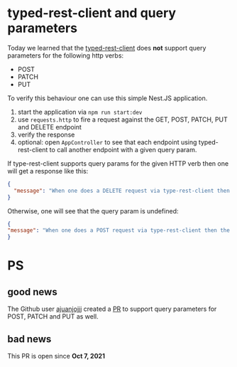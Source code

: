 # typed-rest-client and query parameters

Today we learned that the [typed-rest-client](https://github.com/microsoft/typed-rest-client) does **not** support query parameters for the following http verbs:

* POST
* PATCH
* PUT

To verify this behaviour one can use this simple Nest.JS application.

1. start the application via `npm run start:dev`
2. use `requests.http` to fire a request against the GET, POST, PATCH, PUT and DELETE endpoint
3. verify the response
4. optional: open `AppController` to see that each endpoint using typed-rest-client to call another endpoint with a given query param.

If type-rest-client supports query params for the given HTTP verb then one will get a response like this:

```JSON
{
  "message": "When one does a DELETE request via type-rest-client then the query param is: myNiceQueryParam"
}
```

Otherwise, one will see that the query param is undefined:

```JSON
{
"message": "When one does a POST request via type-rest-client then the query param is: undefined"
}
```

# PS

## good news

The Github user [ajuanjojjj](https://github.com/ajuanjojjj) created a [PR](https://github.com/microsoft/typed-rest-client/pull/301) to support query parameters for POST, PATCH and PUT as well.

## bad news

This PR is open since **Oct 7, 2021**